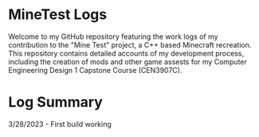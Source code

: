 # MineTest Logs
Welcome to my GitHub repository featuring the work logs of my contribution to the "Mine Test" project, a C++ based Minecraft recreation. This repository contains detailed accounts of my development process, including the creation of mods and other game assests for my Computer Engineering Design 1 Capstone Course (CEN3907C).
# Log Summary
3/28/2023 - First build working
